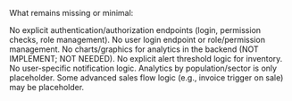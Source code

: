 What remains missing or minimal:

No explicit authentication/authorization endpoints (login, permission checks, role management).
No user login endpoint or role/permission management.
No charts/graphics for analytics in the backend (NOT IMPLEMENT; NOT NEEDED).
No explicit alert threshold logic for inventory.
No user-specific notification logic.
Analytics by population/sector is only placeholder.
Some advanced sales flow logic (e.g., invoice trigger on sale) may be placeholder.